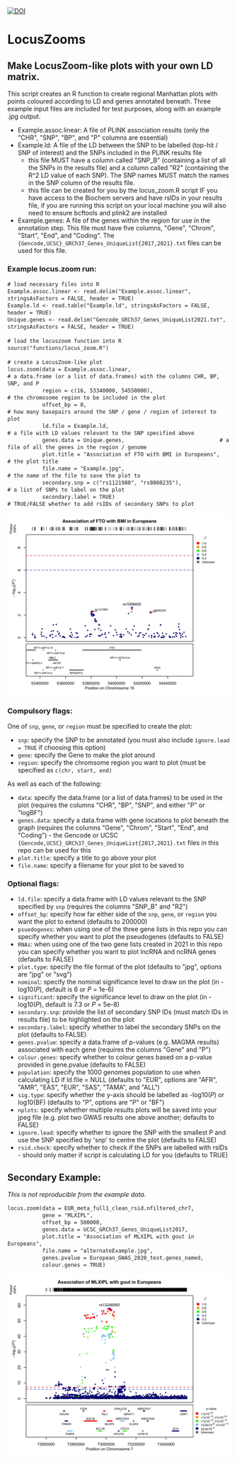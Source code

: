 [![DOI](https://zenodo.org/badge/DOI/10.5281/zenodo.5154379.svg)](https://doi.org/10.5281/zenodo.5154379)

# LocusZooms
## Make LocusZoom-like plots with your own LD matrix.

This script creates an R function to create regional Manhattan plots with points coloured according to LD and genes annotated beneath. Three example input files are included for test purposes, along with an example .jpg output.

  - Example.assoc.linear: A file of PLINK association results (only the "CHR", "SNP", "BP", and "P" columns are essential)
  - Example.ld: A file of the LD between the SNP to be labelled (top-hit / SNP of interest) and the SNPs included in the PLINK results file
    - this file MUST have a column called "SNP_B" (containing a list of all the SNPs in the results file) and a column called "R2" (containing the R^2 LD value of each SNP). The SNP names MUST match the names in the SNP column of the results file.
    - this file can be created for you by the locus_zoom.R script IF you have access to the Biochem servers and have rsIDs in your results file, if you are running this script on your local machine you will also need to ensure bcftools and plink2 are installed
  - Example.genes: A file of the genes within the region for use in the annotation step. This file must have five columns, "Gene", "Chrom", "Start", "End", and "Coding". The `{Gencode,UCSC}_GRCh37_Genes_UniqueList{2017,2021}.txt` files can be used for this file.

### Example locus.zoom run:

```
# load necessary files into R
Example.assoc.linear <- read.delim("Example.assoc.linear", stringsAsFactors = FALSE, header = TRUE)
Example.ld <- read.table("Example.ld", stringsAsFactors = FALSE, header = TRUE)
Unique.genes <- read.delim("Gencode_GRCh37_Genes_UniqueList2021.txt", stringsAsFactors = FALSE, header = TRUE)

# load the locuszoom function into R
source("functions/locus_zoom.R")

# create a LocusZoom-like plot
locus.zoom(data = Example.assoc.linear,                                    # a data.frame (or a list of data.frames) with the columns CHR, BP, SNP, and P
           region = c(16, 53340000, 54550000),                             # the chromosome region to be included in the plot
           offset_bp = 0,                                                  # how many basepairs around the SNP / gene / region of interest to plot
           ld.file = Example.ld,                                           # a file with LD values relevant to the SNP specified above
           genes.data = Unique.genes,			                   # a file of all the genes in the region / genome
           plot.title = "Association of FTO with BMI in Europeans",        # the plot title
           file.name = "Example.jpg",                                      # the name of the file to save the plot to
           secondary.snp = c("rs1121980", "rs8060235"),                    # a list of SNPs to label on the plot
           secondary.label = TRUE)                                         # TRUE/FALSE whether to add rsIDs of secondary SNPs to plot
```

![](Example.jpg)

### Compulsory flags:

One of `snp`, `gene`, or `region` must be specified to create the plot:

 - `snp`: specify the SNP to be annotated (you must also include `ignore.lead = TRUE` if choosing this option)
 - `gene`: specify the Gene to make the plot around
 - `region`: specify the chromsome region you want to plot (must be specified as `c(chr, start, end)`

As well as each of the following:

 - `data`: specify the data.frame (or a list of data.frames) to be used in the plot (requires the columns "CHR", "BP", "SNP", and either "P" or "logBF")
 - `genes.data`: specify a data.frame with gene locations to plot beneath the graph (requires the columns "Gene", "Chrom", "Start", "End", and "Coding") - the Gencode or UCSC `{Gencode,UCSC}_GRCh37_Genes_UniqueList{2017,2021}.txt` files in this repo can be used for this
 - `plot.title`: specify a title to go above your plot
 - `file.name`: specify a filename for your plot to be saved to

### Optional flags:

 - `ld.file`: specify a data.frame with LD values relevant to the SNP specified by `snp` (requires the columns "SNP_B" and "R2") 
 - `offset_bp`: specify how far either side of the `snp`, `gene`, or `region` you want the plot to extend (defaults to 200000)
 - `psuedogenes`: when using one of the three gene lists in this repo you can specify whether you want to plot the pseudogenes (defaults to FALSE)
 - `RNAs`: when using one of the two gene lists created in 2021 in this repo you can specify whether you want to plot lncRNA and ncRNA genes (defaults to FALSE)
 - `plot.type`: specify the file format of the plot (defaults to "jpg", options are "jpg" or "svg")
 - `nominal`: specify the nominal significance level to draw on the plot (in -log10(_P_), default is 6 or _P_ = 1e-6)
 - `significant`: specify the significance level to draw on the plot (in -log10(_P_), default is 7.3 or _P_ = 5e-8) 
 - `secondary.snp`: provide the list of secondary SNP IDs (must match IDs in results file) to be highlighted on the plot
 - `secondary.label`: specify whether to label the secondary SNPs on the plot (defaults to FALSE)
 - `genes.pvalue`: specify a data.frame of p-values (e.g. MAGMA results) associated with each gene (requires the columns "Gene" and "P") 
 - `colour.genes`: specify whether to colour genes based on a p-value provided in gene.pvalue (defaults to FALSE)
 - `population`: specify the 1000 genomes population to use when calculating LD if ld.file = NULL (defaults to "EUR", options are "AFR", "AMR", "EAS", "EUR", "SAS", "TAMA", and "ALL")
 - `sig.type`: specify whether the y-axis should be labelled as -log10(_P_) or log10(BF) (defaults to "P", options are "P" or "BF")
 - `nplots`: specify whether multiple results plots will be saved into your jpeg file (e.g. plot two GWAS results one above another; defaults to FALSE)
 - `ignore.lead`: specify whether to ignore the SNP with the smallest P and use the SNP specified by 'snp' to centre the plot (defaults to FALSE)
 - `rsid.check`: specify whether to check if the SNPs are labelled with rsIDs - should only matter if script is calculating LD for you (defaults to TRUE)

## Secondary Example:

_This is not reproducible from the example data._

```
locus.zoom(data = EUR_meta_full1_clean_rsid.nfiltered_chr7,
           gene = "MLXIPL",
           offset_bp = 500000,
           genes.data = UCSC_GRCh37_Genes_UniqueList2017,
           plot.title = "Association of MLXIPL with gout in Europeans",
           file.name = "alternateExample.jpg",
           genes.pvalue = European_GWAS_2020_test.genes_named,
           colour.genes = TRUE)
```

![](alternateExample.jpg)

